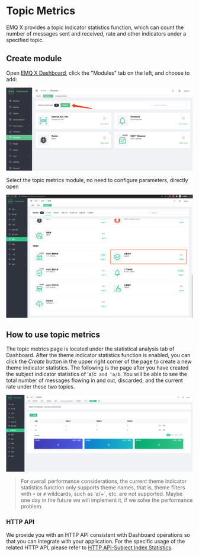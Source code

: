 # Topic Metrics

EMQ X provides a topic indicator statistics function, which can count the number of messages sent and received, rate and other indicators under a specified topic.

## Create module

Open [EMQ X Dashboard](http://127.0.0.1:18083/#/modules), click the "Modules" tab on the left, and choose to add:

![image-20200927213049265](./assets/modules.png)

Select the topic metrics module, no need to configure parameters, directly open

![image-20200927213049265](./assets/topic_metrics_1.png)

## How to use topic metrics

The topic metrics page is located under the statistical analysis tab of Dashboard. After the theme indicator statistics function is enabled, you can click the *Create* button in the upper right corner of the page to create a new theme indicator statistics. The following is the page after you have created the subject indicator statistics of ʻa/c` and ʻa/b`. You will be able to see the total number of messages flowing in and out, discarded, and the current rate under these two topics.

![image-20200930110511638](./assets/topic_metrics_2.png)

> For overall performance considerations, the current theme indicator statistics function only supports theme names, that is, theme filters with `+` or `#` wildcards, such as ʻa/+`, etc. are not supported. Maybe one day in the future we will implement it, if we solve the performance problem.

### HTTP API

We provide you with an HTTP API consistent with Dashboard operations so that you can integrate with your application. For the specific usage of the related HTTP API, please refer to [HTTP API-Subject Index Statistics](../advanced/http-api.md#endpoint-topic-metrics).